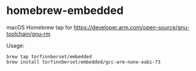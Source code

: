 # homebrew-embedded

macOS Homebrew tap for https://developer.arm.com/open-source/gnu-toolchain/gnu-rm

Usage:

	brew tap torfinnberset/embedded
	brew install torfinnberset/embedded/gcc-arm-none-eabi-73

